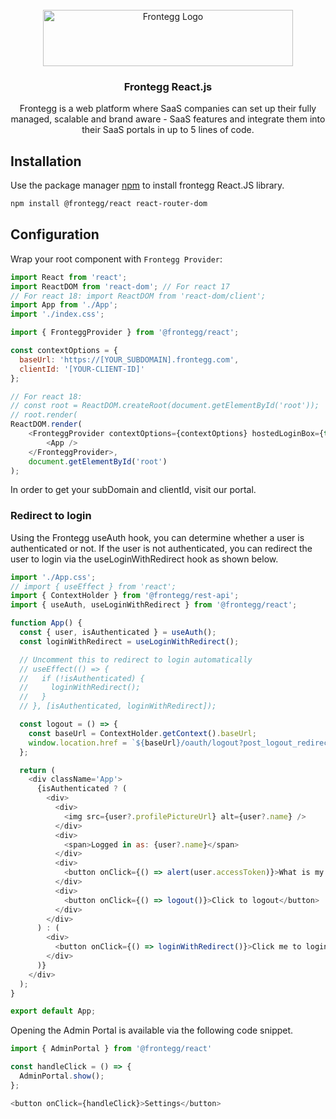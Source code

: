 <br />
<div align="center">
<img src="https://fronteggstuff.blob.core.windows.net/frongegg-logos/logo-transparent.png" alt="Frontegg Logo" width="400" height="90">

<h3 align="center">Frontegg React.js</h3>

  <p align="center">
    Frontegg is a web platform where SaaS companies can set up their fully managed, scalable and brand aware - SaaS features and integrate them into their SaaS portals in up to 5 lines of code.
    <br />
</div>

## Installation

Use the package manager [npm](https://www.npmjs.com/) to install frontegg React.JS library.

```bash
npm install @frontegg/react react-router-dom
```

## Configuration

Wrap your root component with `Frontegg Provider`:

```js
import React from 'react';
import ReactDOM from 'react-dom'; // For react 17
// For react 18: import ReactDOM from 'react-dom/client';
import App from './App';
import './index.css';

import { FronteggProvider } from '@frontegg/react';

const contextOptions = {
  baseUrl: 'https://[YOUR_SUBDOMAIN].frontegg.com',
  clientId: '[YOUR-CLIENT-ID]'
};

// For react 18: 
// const root = ReactDOM.createRoot(document.getElementById('root'));
// root.render(
ReactDOM.render(
    <FronteggProvider contextOptions={contextOptions} hostedLoginBox={true}>
        <App />
    </FronteggProvider>,
    document.getElementById('root')
);
```
In order to get your subDomain and clientId, visit our portal.

### Redirect to login

Using the Frontegg useAuth hook, you can determine whether a user is authenticated or not.
If the user is not authenticated, you can redirect the user to login via the useLoginWithRedirect hook as shown below.

```js
import './App.css';
// import { useEffect } from 'react';
import { ContextHolder } from '@frontegg/rest-api';
import { useAuth, useLoginWithRedirect } from '@frontegg/react';

function App() {
  const { user, isAuthenticated } = useAuth();
  const loginWithRedirect = useLoginWithRedirect();

  // Uncomment this to redirect to login automatically
  // useEffect(() => {
  //   if (!isAuthenticated) {
  //     loginWithRedirect();
  //   }
  // }, [isAuthenticated, loginWithRedirect]);

  const logout = () => {
    const baseUrl = ContextHolder.getContext().baseUrl;
    window.location.href = `${baseUrl}/oauth/logout?post_logout_redirect_uri=${window.location}`;
  };

  return (
    <div className='App'>
      {isAuthenticated ? (
        <div>
          <div>
            <img src={user?.profilePictureUrl} alt={user?.name} />
          </div>
          <div>
            <span>Logged in as: {user?.name}</span>
          </div>
          <div>
            <button onClick={() => alert(user.accessToken)}>What is my access token?</button>
          </div>
          <div>
            <button onClick={() => logout()}>Click to logout</button>
          </div>
        </div>
      ) : (
        <div>
          <button onClick={() => loginWithRedirect()}>Click me to login</button>
        </div>
      )}
    </div>
  );
}

export default App;
```

Opening the Admin Portal is available via the following code snippet.

```js
import { AdminPortal } from '@frontegg/react'

const handleClick = () => {
  AdminPortal.show();
};

<button onClick={handleClick}>Settings</button>
```
